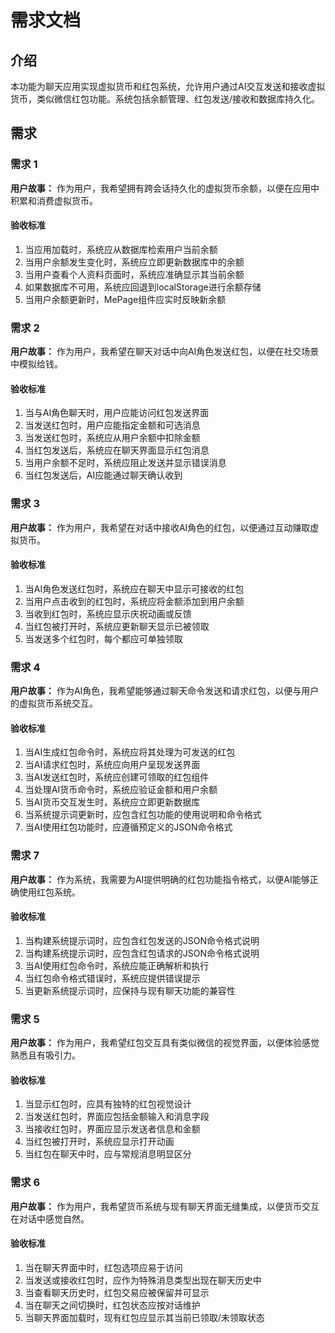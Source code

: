 # 需求文档

## 介绍

本功能为聊天应用实现虚拟货币和红包系统，允许用户通过AI交互发送和接收虚拟货币，类似微信红包功能。系统包括余额管理、红包发送/接收和数据库持久化。

## 需求

### 需求 1

**用户故事：** 作为用户，我希望拥有跨会话持久化的虚拟货币余额，以便在应用中积累和消费虚拟货币。

#### 验收标准

1. 当应用加载时，系统应从数据库检索用户当前余额
2. 当用户余额发生变化时，系统应立即更新数据库中的余额
3. 当用户查看个人资料页面时，系统应准确显示其当前余额
4. 如果数据库不可用，系统应回退到localStorage进行余额存储
5. 当用户余额更新时，MePage组件应实时反映新余额

### 需求 2

**用户故事：** 作为用户，我希望在聊天对话中向AI角色发送红包，以便在社交场景中模拟给钱。

#### 验收标准

1. 当与AI角色聊天时，用户应能访问红包发送界面
2. 当发送红包时，用户应能指定金额和可选消息
3. 当发送红包时，系统应从用户余额中扣除金额
4. 当红包发送后，系统应在聊天界面显示红包消息
5. 当用户余额不足时，系统应阻止发送并显示错误消息
6. 当红包发送后，AI应能通过聊天确认收到

### 需求 3

**用户故事：** 作为用户，我希望在对话中接收AI角色的红包，以便通过互动赚取虚拟货币。

#### 验收标准

1. 当AI角色发送红包时，系统应在聊天中显示可接收的红包
2. 当用户点击收到的红包时，系统应将金额添加到用户余额
3. 当收到红包时，系统应显示庆祝动画或反馈
4. 当红包被打开时，系统应更新聊天显示已被领取
5. 当发送多个红包时，每个都应可单独领取

### 需求 4

**用户故事：** 作为AI角色，我希望能够通过聊天命令发送和请求红包，以便与用户的虚拟货币系统交互。

#### 验收标准

1. 当AI生成红包命令时，系统应将其处理为可发送的红包
2. 当AI请求红包时，系统应向用户呈现发送界面
3. 当AI发送红包时，系统应创建可领取的红包组件
4. 当处理AI货币命令时，系统应验证金额和用户余额
5. 当AI货币交互发生时，系统应立即更新数据库
6. 当系统提示词更新时，应包含红包功能的使用说明和命令格式
7. 当AI使用红包功能时，应遵循预定义的JSON命令格式

### 需求 7

**用户故事：** 作为系统，我需要为AI提供明确的红包功能指令格式，以便AI能够正确使用红包系统。

#### 验收标准

1. 当构建系统提示词时，应包含红包发送的JSON命令格式说明
2. 当构建系统提示词时，应包含红包请求的JSON命令格式说明
3. 当AI使用红包命令时，系统应能正确解析和执行
4. 当红包命令格式错误时，系统应提供错误提示
5. 当更新系统提示词时，应保持与现有聊天功能的兼容性

### 需求 5

**用户故事：** 作为用户，我希望红包交互具有类似微信的视觉界面，以便体验感觉熟悉且有吸引力。

#### 验收标准

1. 当显示红包时，应具有独特的红包视觉设计
2. 当发送红包时，界面应包括金额输入和消息字段
3. 当接收红包时，界面应显示发送者信息和金额
4. 当红包被打开时，系统应显示打开动画
5. 当红包在聊天中时，应与常规消息明显区分

### 需求 6

**用户故事：** 作为用户，我希望货币系统与现有聊天界面无缝集成，以便货币交互在对话中感觉自然。

#### 验收标准

1. 当在聊天界面中时，红包选项应易于访问
2. 当发送或接收红包时，应作为特殊消息类型出现在聊天历史中
3. 当查看聊天历史时，红包交易应被保留并可显示
4. 当在聊天之间切换时，红包状态应按对话维护
5. 当聊天界面加载时，现有红包应显示其当前已领取/未领取状态